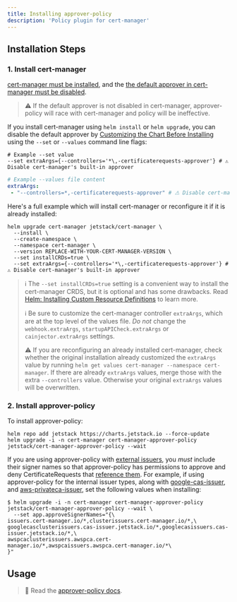```yaml
---
title: Installing approver-policy
description: 'Policy plugin for cert-manager'
---
```


## Installation Steps

### 1. Install cert-manager

[cert-manager must be installed](../../../installation/README.md), and
the [the default approver in cert-manager must be disabled](../../../usage/certificaterequest.md#approver-controller).

> ⚠️ If the default approver is not disabled in cert-manager, approver-policy will
> race with cert-manager and policy will be ineffective.

If you install cert-manager using `helm install` or `helm upgrade`,
you can disable the default approver by [Customizing the Chart Before Installing](https://helm.sh/docs/intro/using_helm/#customizing-the-chart-before-installing) using the `--set` or `--values` command line flags:

```
# Example --set value
--set extraArgs={--controllers='*\,-certificaterequests-approver'} # ⚠ Disable cert-manager's built-in approver
```

```yaml
# Example --values file content
extraArgs:
 - "--controllers=*,-certificaterequests-approver" # ⚠ Disable cert-manager's built-in approver
```

Here's a full example which will install cert-manager or reconfigure it if it is already installed:

```terminal
helm upgrade cert-manager jetstack/cert-manager \
  --install \
  --create-namespace \
  --namespace cert-manager \
  --version REPLACE-WITH-YOUR-CERT-MANAGER-VERSION \
  --set installCRDs=true \
  --set extraArgs={--controllers='*\,-certificaterequests-approver'} # ⚠ Disable cert-manager's built-in approver
```

> ℹ️ The `--set installCRDs=true` setting is a convenient way to install the
> cert-manager CRDS, but it is optional and has some drawbacks.
> Read [Helm: Installing Custom Resource Definitions](https://deploy-preview-1216--cert-manager-website.netlify.app/docs/installation/helm/#3-install-customresourcedefinitions) to learn more.
>
> ℹ️ Be sure to customize the cert-manager controller `extraArgs`,
> which are at the top level of the values file.
> *Do not* change the `webhook.extraArgs`, `startupAPICheck.extraArgs` or `cainjector.extraArgs` settings.
>
> ⚠️ If you are reconfiguring an already installed cert-manager,
> check whether the original installation already customized the `extraArgs` value
> by running `helm get values cert-manager --namespace cert-manager`.
> If there are already `extraArgs` values, merge those with the extra `--controllers` value.
> Otherwise your original `extraArgs` values will be overwritten.

### 2. Install approver-policy

To install approver-policy:

```terminal
helm repo add jetstack https://charts.jetstack.io --force-update
helm upgrade -i -n cert-manager cert-manager-approver-policy jetstack/cert-manager-approver-policy --wait
```

If you are using approver-policy with [external
issuers](../../../configuration/issuers.md), you _must_
include their signer names so that approver-policy has permissions to approve
and deny CertificateRequests that
[reference them](../../../usage/certificaterequest.md#rbac-syntax).
For example, if using approver-policy for the internal issuer types, along with
[google-cas-issuer](https://github.com/jetstack/google-cas-issuer), and
[aws-privateca-issuer](https://github.com/cert-manager/aws-privateca-issuer),
set the following values when installing:

```terminal
$ helm upgrade -i -n cert-manager cert-manager-approver-policy jetstack/cert-manager-approver-policy --wait \
  --set app.approveSignerNames="{\
issuers.cert-manager.io/*,clusterissuers.cert-manager.io/*,\
googlecasclusterissuers.cas-issuer.jetstack.io/*,googlecasissuers.cas-issuer.jetstack.io/*,\
awspcaclusterissuers.awspca.cert-manager.io/*,awspcaissuers.awspca.cert-manager.io/*\
}"
```

## Usage

> 📖 Read the [approver-policy docs](./README.md).
